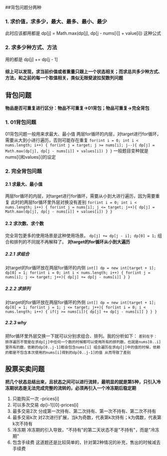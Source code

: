 ##背包问题分两种
### 1. 求价值，求多少，最大、最多、最小、最少
此时应该都用都是 dp[j] = Math.max(dp[j], dp[j - nums[i]] + value[i]) 这种公式

### 2. 求多少种方式、方法
用的都是 dp[j] += dp[j - 1]

#### 综上可以发现，求当前价值或者重量只跟上一个状态相关；而求总共多少种方式、方法，和之前的每一个取值相关，类似无限斐波拉契数列问题

## 背包问题
**物品是否可重复进行区分：物品不可重复->01背包；物品可重复->完全背包**
### 1. 01背包问题
01背包问题一般用来求最大、最小值
两层for循环的内层，对target进行for循环，需要从大到小进行遍历，否则可能存在重复
`for(int i = 0; int i < nums.length; i++) {
    for(int j = target; j >= nums[i]; j--){
        dp[j] = Math.max(dp[j], dp[j - nums[i]] + values[i])
    }
}`
一般题目变种就是nums[i]和values[i]的设定
### 2. 完全背包问题
#### 2.1 求最大、最小值
两层for循环的内层，对target进行for循环，需要从小到大进行遍历，因为需要重复
此时的两层for循环里外层对换没有差别
`for(int i = 0; int i < nums.length; i++) {
    for(int j = nums[i]; j <= target; j++){
        dp[j] = Math.max(dp[j], dp[j - nums[i]] + values[i])
    }
}`
#### 2.2 求次数、求个数
完全背包更多的使用场景是这种使用场景。
`dp[j] += dp[j - i];
 dp[0] = 1;`
 组合和排列的不同就不再解释了。
**对target的for循环从小到大遍历**
##### 2.2.1 求组合
对target的for循环放在两层for循环的内侧
`int[] dp = new int[target + 1];
 dp[0] = 1;
 for(int i = 0; int i < nums.length; i++) {
    for(int j = nums[i]; j <= target; j++){
        dp[j] += dp[j - nums[i]]
    }
}`
##### 2.2.2 求排列
对target的for循环放在两层for循环的外侧
`int[] dp = new int[target + 1];
 dp[0] = 1;
 for(int j = 1; j <= target; j++){
    for(int i = 0; i < nums.length; i++) {
        if(j >= nums[i]){
            dp[j] += dp[j - nums[i]]
        }
    }
 }`
##### 2.2.3 why
把for循环里外层交换一下就可以分别求组合、排列。我的分析如下：
`差别在于：
 排序遍历不管是在求dp[j]中任何一个数的时候都可以使用所有的排列数，也就是nums[0..i]里所有的数，依赖的dp[0..j-1]都会包含nums[i]
 组合遍历在求dp[j]中的值的时候，依赖的都是不包含本次使用的nums[i]得到的dp[0..j-1]的值
 从而导致了差别`
 
## 股票买卖问题
**把几个状态总结出来，且状态之间可以进行流转，最明显的就是第5种，只引入冷冻期状态是无法完成完整的流转的，必须再引入一个冷冻期后稳定期**
1. 只能购买一次 -prices[i]
2. 可以多次交易 dp[i-1][0]-prices[i]
3. 最多交易2次 分成第一次持有、第二次持有、第一次不持有、第二次不持有
4. 最多交易k次 对2次进行扩展，当k为奇数，代表第k次持有；k为偶数，代表第k次不持有
5. 冷冻期 冷冻期的引入导致，"不持有"的第二天状态不是"不持有"，而是"冷冻期"
6. 包含手续费 这道题还是比较简单的，针对第2种情况的补充，售出的时候减去手续费
